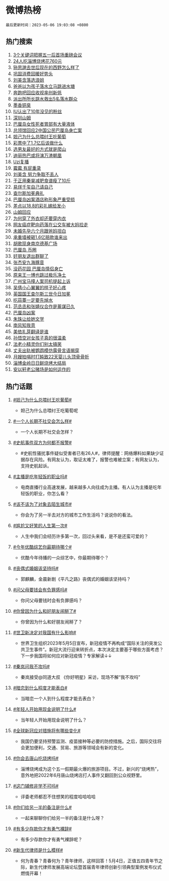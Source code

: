 # 微博热榜

`最后更新时间：2023-05-06 19:03:08 +0800`

## 热门搜索

1. [3个关键词把握五一后首场重磅会议](https://m.weibo.cn/search?containerid=100103type%3D1%26t%3D10%26q%3D%233%E4%B8%AA%E5%85%B3%E9%94%AE%E8%AF%8D%E6%8A%8A%E6%8F%A1%E4%BA%94%E4%B8%80%E5%90%8E%E9%A6%96%E5%9C%BA%E9%87%8D%E7%A3%85%E4%BC%9A%E8%AE%AE%23&stream_entry_id=51&isnewpage=1&extparam=seat%3D1%26cate%3D10103%26stream_entry_id%3D51%26filter_type%3Drealtimehot%26pos%3D0%26c_type%3D51%26dgr%3D0%26display_time%3D1683370985%26pre_seqid%3D168337098567201970259&luicode=10000011&lfid=106003type%253D25%2526t%253D3%2526disable_hot%253D1%2526filter_type%253Drealtimehot)
1. [24人吃淄博烧烤花760元](https://m.weibo.cn/search?containerid=100103type%3D1%26t%3D10%26q%3D24%E4%BA%BA%E5%90%83%E6%B7%84%E5%8D%9A%E7%83%A7%E7%83%A4%E8%8A%B1760%E5%85%83&stream_entry_id=31&isnewpage=1&extparam=seat%3D1%26q%3D24%25E4%25BA%25BA%25E5%2590%2583%25E6%25B7%2584%25E5%258D%259A%25E7%2583%25A7%25E7%2583%25A4%25E8%258A%25B1760%25E5%2585%2583%26dgr%3D0%26band_rank%3D1%26c_type%3D31%26flag%3D1%26cate%3D5001%26stream_entry_id%3D31%26lcate%3D5001%26filter_type%3Drealtimehot%26realpos%3D1%26pos%3D0%26display_time%3D1683370985%26pre_seqid%3D168337098567201970259&luicode=10000011&lfid=106003type%253D25%2526t%253D3%2526disable_hot%253D1%2526filter_type%253Drealtimehot)
1. [狲思邈去世后现在的西野怎么样了](https://m.weibo.cn/search?containerid=100103type%3D1%26t%3D10%26q%3D%23%E7%8B%B2%E6%80%9D%E9%82%88%E5%8E%BB%E4%B8%96%E5%90%8E%E7%8E%B0%E5%9C%A8%E7%9A%84%E8%A5%BF%E9%87%8E%E6%80%8E%E4%B9%88%E6%A0%B7%E4%BA%86%23&stream_entry_id=31&isnewpage=1&extparam=seat%3D1%26q%3D%2523%25E7%258B%25B2%25E6%2580%259D%25E9%2582%2588%25E5%258E%25BB%25E4%25B8%2596%25E5%2590%258E%25E7%258E%25B0%25E5%259C%25A8%25E7%259A%2584%25E8%25A5%25BF%25E9%2587%258E%25E6%2580%258E%25E4%25B9%2588%25E6%25A0%25B7%25E4%25BA%2586%2523%26dgr%3D0%26band_rank%3D2%26c_type%3D31%26flag%3D0%26cate%3D5001%26stream_entry_id%3D31%26lcate%3D5001%26filter_type%3Drealtimehot%26realpos%3D2%26pos%3D1%26display_time%3D1683370985%26pre_seqid%3D168337098567201970259&luicode=10000011&lfid=106003type%253D25%2526t%253D3%2526disable_hot%253D1%2526filter_type%253Drealtimehot)
1. [巩固消费回暖好势头](https://m.weibo.cn/search?containerid=100103type%3D1%26t%3D10%26q%3D%23%E5%B7%A9%E5%9B%BA%E6%B6%88%E8%B4%B9%E5%9B%9E%E6%9A%96%E5%A5%BD%E5%8A%BF%E5%A4%B4%23&stream_entry_id=31&isnewpage=1&extparam=seat%3D1%26q%3D%2523%25E5%25B7%25A9%25E5%259B%25BA%25E6%25B6%2588%25E8%25B4%25B9%25E5%259B%259E%25E6%259A%2596%25E5%25A5%25BD%25E5%258A%25BF%25E5%25A4%25B4%2523%26dgr%3D0%26band_rank%3D3%26c_type%3D31%26flag%3D0%26cate%3D5001%26stream_entry_id%3D31%26lcate%3D5001%26filter_type%3Drealtimehot%26realpos%3D3%26pos%3D2%26display_time%3D1683370985%26pre_seqid%3D168337098567201970259&luicode=10000011&lfid=106003type%253D25%2526t%253D3%2526disable_hot%253D1%2526filter_type%253Drealtimehot)
1. [刘美含落选浪姐](https://m.weibo.cn/search?containerid=100103type%3D1%26t%3D10%26q%3D%E5%88%98%E7%BE%8E%E5%90%AB%E8%90%BD%E9%80%89%E6%B5%AA%E5%A7%90&stream_entry_id=31&isnewpage=1&extparam=seat%3D1%26q%3D%25E5%2588%2598%25E7%25BE%258E%25E5%2590%25AB%25E8%2590%25BD%25E9%2580%2589%25E6%25B5%25AA%25E5%25A7%2590%26dgr%3D0%26band_rank%3D4%26c_type%3D31%26flag%3D1%26cate%3D5001%26stream_entry_id%3D31%26lcate%3D5001%26filter_type%3Drealtimehot%26realpos%3D4%26pos%3D3%26display_time%3D1683370985%26pre_seqid%3D168337098567201970259&luicode=10000011&lfid=106003type%253D25%2526t%253D3%2526disable_hot%253D1%2526filter_type%253Drealtimehot)
1. [爸爸以为孩子落水立马跳进水塘](https://m.weibo.cn/search?containerid=100103type%3D1%26t%3D10%26q%3D%23%E7%88%B8%E7%88%B8%E4%BB%A5%E4%B8%BA%E5%AD%A9%E5%AD%90%E8%90%BD%E6%B0%B4%E7%AB%8B%E9%A9%AC%E8%B7%B3%E8%BF%9B%E6%B0%B4%E5%A1%98%23&stream_entry_id=31&isnewpage=1&extparam=seat%3D1%26q%3D%2523%25E7%2588%25B8%25E7%2588%25B8%25E4%25BB%25A5%25E4%25B8%25BA%25E5%25AD%25A9%25E5%25AD%2590%25E8%2590%25BD%25E6%25B0%25B4%25E7%25AB%258B%25E9%25A9%25AC%25E8%25B7%25B3%25E8%25BF%259B%25E6%25B0%25B4%25E5%25A1%2598%2523%26dgr%3D0%26band_rank%3D5%26c_type%3D31%26flag%3D1%26cate%3D5001%26stream_entry_id%3D31%26lcate%3D5001%26filter_type%3Drealtimehot%26realpos%3D5%26pos%3D4%26display_time%3D1683370985%26pre_seqid%3D168337098567201970259&luicode=10000011&lfid=106003type%253D25%2526t%253D3%2526disable_hot%253D1%2526filter_type%253Drealtimehot)
1. [奔跑吧回应收视率创新低](https://m.weibo.cn/search?containerid=100103type%3D1%26t%3D10%26q%3D%23%E5%A5%94%E8%B7%91%E5%90%A7%E5%9B%9E%E5%BA%94%E6%94%B6%E8%A7%86%E7%8E%87%E5%88%9B%E6%96%B0%E4%BD%8E%23&stream_entry_id=31&isnewpage=1&extparam=seat%3D1%26q%3D%2523%25E5%25A5%2594%25E8%25B7%2591%25E5%2590%25A7%25E5%259B%259E%25E5%25BA%2594%25E6%2594%25B6%25E8%25A7%2586%25E7%258E%2587%25E5%2588%259B%25E6%2596%25B0%25E4%25BD%258E%2523%26dgr%3D0%26band_rank%3D6%26c_type%3D31%26flag%3D2%26cate%3D5001%26stream_entry_id%3D31%26lcate%3D5001%26filter_type%3Drealtimehot%26realpos%3D6%26pos%3D5%26display_time%3D1683370985%26pre_seqid%3D168337098567201970259&luicode=10000011&lfid=106003type%253D25%2526t%253D3%2526disable_hot%253D1%2526filter_type%253Drealtimehot)
1. [派出所所长跳水救出5名落水群众](https://m.weibo.cn/search?containerid=100103type%3D1%26t%3D10%26q%3D%23%E6%B4%BE%E5%87%BA%E6%89%80%E6%89%80%E9%95%BF%E8%B7%B3%E6%B0%B4%E6%95%91%E5%87%BA5%E5%90%8D%E8%90%BD%E6%B0%B4%E7%BE%A4%E4%BC%97%23&stream_entry_id=31&isnewpage=1&extparam=seat%3D1%26q%3D%2523%25E6%25B4%25BE%25E5%2587%25BA%25E6%2589%2580%25E6%2589%2580%25E9%2595%25BF%25E8%25B7%25B3%25E6%25B0%25B4%25E6%2595%2591%25E5%2587%25BA5%25E5%2590%258D%25E8%2590%25BD%25E6%25B0%25B4%25E7%25BE%25A4%25E4%25BC%2597%2523%26dgr%3D0%26band_rank%3D7%26c_type%3D31%26flag%3D1%26cate%3D5001%26stream_entry_id%3D31%26lcate%3D5001%26filter_type%3Drealtimehot%26realpos%3D7%26pos%3D6%26display_time%3D1683370985%26pre_seqid%3D168337098567201970259&luicode=10000011&lfid=106003type%253D25%2526t%253D3%2526disable_hot%253D1%2526filter_type%253Drealtimehot)
1. [墨香铜臭](https://m.weibo.cn/search?containerid=100103type%3D1%26t%3D10%26q%3D%23%E5%A2%A8%E9%A6%99%E9%93%9C%E8%87%AD%23&stream_entry_id=31&isnewpage=1&extparam=seat%3D1%26q%3D%2523%25E5%25A2%25A8%25E9%25A6%2599%25E9%2593%259C%25E8%2587%25AD%2523%26dgr%3D0%26band_rank%3D8%26c_type%3D31%26flag%3D16%26cate%3D5001%26stream_entry_id%3D31%26lcate%3D5001%26filter_type%3Drealtimehot%26realpos%3D8%26pos%3D7%26display_time%3D1683370985%26pre_seqid%3D168337098567201970259&luicode=10000011&lfid=106003type%253D25%2526t%253D3%2526disable_hot%253D1%2526filter_type%253Drealtimehot)
1. [IU认出了10年没见的粉丝](https://m.weibo.cn/search?containerid=100103type%3D1%26t%3D10%26q%3D%23IU%E8%AE%A4%E5%87%BA%E4%BA%8610%E5%B9%B4%E6%B2%A1%E8%A7%81%E7%9A%84%E7%B2%89%E4%B8%9D%23&stream_entry_id=31&isnewpage=1&extparam=seat%3D1%26q%3D%2523IU%25E8%25AE%25A4%25E5%2587%25BA%25E4%25BA%258610%25E5%25B9%25B4%25E6%25B2%25A1%25E8%25A7%2581%25E7%259A%2584%25E7%25B2%2589%25E4%25B8%259D%2523%26dgr%3D0%26band_rank%3D9%26c_type%3D31%26flag%3D1%26cate%3D5001%26stream_entry_id%3D31%26lcate%3D5001%26filter_type%3Drealtimehot%26realpos%3D9%26pos%3D8%26display_time%3D1683370985%26pre_seqid%3D168337098567201970259&luicode=10000011&lfid=106003type%253D25%2526t%253D3%2526disable_hot%253D1%2526filter_type%253Drealtimehot)
1. [深圳山姆](https://m.weibo.cn/search?containerid=100103type%3D1%26t%3D10%26q%3D%E6%B7%B1%E5%9C%B3%E5%B1%B1%E5%A7%86&stream_entry_id=31&isnewpage=1&extparam=seat%3D1%26q%3D%25E6%25B7%25B1%25E5%259C%25B3%25E5%25B1%25B1%25E5%25A7%2586%26dgr%3D0%26band_rank%3D10%26c_type%3D31%26flag%3D0%26cate%3D5001%26stream_entry_id%3D31%26lcate%3D5001%26filter_type%3Drealtimehot%26realpos%3D10%26pos%3D9%26display_time%3D1683370985%26pre_seqid%3D168337098567201970259&luicode=10000011&lfid=106003type%253D25%2526t%253D3%2526disable_hot%253D1%2526filter_type%253Drealtimehot)
1. [巴厘岛女性死者胃部有大量液体](https://m.weibo.cn/search?containerid=100103type%3D1%26t%3D10%26q%3D%23%E5%B7%B4%E5%8E%98%E5%B2%9B%E5%A5%B3%E6%80%A7%E6%AD%BB%E8%80%85%E8%83%83%E9%83%A8%E6%9C%89%E5%A4%A7%E9%87%8F%E6%B6%B2%E4%BD%93%23&stream_entry_id=31&isnewpage=1&extparam=seat%3D1%26q%3D%2523%25E5%25B7%25B4%25E5%258E%2598%25E5%25B2%259B%25E5%25A5%25B3%25E6%2580%25A7%25E6%25AD%25BB%25E8%2580%2585%25E8%2583%2583%25E9%2583%25A8%25E6%259C%2589%25E5%25A4%25A7%25E9%2587%258F%25E6%25B6%25B2%25E4%25BD%2593%2523%26dgr%3D0%26band_rank%3D11%26c_type%3D31%26flag%3D2%26cate%3D5001%26stream_entry_id%3D31%26lcate%3D5001%26filter_type%3Drealtimehot%26realpos%3D11%26pos%3D10%26display_time%3D1683370985%26pre_seqid%3D168337098567201970259&luicode=10000011&lfid=106003type%253D25%2526t%253D3%2526disable_hot%253D1%2526filter_type%253Drealtimehot)
1. [总领馆回应2中国公民巴厘岛身亡案](https://m.weibo.cn/search?containerid=100103type%3D1%26t%3D10%26q%3D%23%E6%80%BB%E9%A2%86%E9%A6%86%E5%9B%9E%E5%BA%942%E4%B8%AD%E5%9B%BD%E5%85%AC%E6%B0%91%E5%B7%B4%E5%8E%98%E5%B2%9B%E8%BA%AB%E4%BA%A1%E6%A1%88%23&stream_entry_id=31&isnewpage=1&extparam=seat%3D1%26q%3D%2523%25E6%2580%25BB%25E9%25A2%2586%25E9%25A6%2586%25E5%259B%259E%25E5%25BA%25942%25E4%25B8%25AD%25E5%259B%25BD%25E5%2585%25AC%25E6%25B0%2591%25E5%25B7%25B4%25E5%258E%2598%25E5%25B2%259B%25E8%25BA%25AB%25E4%25BA%25A1%25E6%25A1%2588%2523%26dgr%3D0%26band_rank%3D12%26c_type%3D31%26flag%3D1%26cate%3D5001%26stream_entry_id%3D31%26lcate%3D5001%26filter_type%3Drealtimehot%26realpos%3D12%26pos%3D11%26display_time%3D1683370985%26pre_seqid%3D168337098567201970259&luicode=10000011&lfid=106003type%253D25%2526t%253D3%2526disable_hot%253D1%2526filter_type%253Drealtimehot)
1. [妲己为什么总喂纣王吃葡萄](https://m.weibo.cn/search?containerid=100103type%3D1%26t%3D10%26q%3D%23%E5%A6%B2%E5%B7%B1%E4%B8%BA%E4%BB%80%E4%B9%88%E6%80%BB%E5%96%82%E7%BA%A3%E7%8E%8B%E5%90%83%E8%91%A1%E8%90%84%23&stream_entry_id=31&isnewpage=1&extparam=seat%3D1%26q%3D%2523%25E5%25A6%25B2%25E5%25B7%25B1%25E4%25B8%25BA%25E4%25BB%2580%25E4%25B9%2588%25E6%2580%25BB%25E5%2596%2582%25E7%25BA%25A3%25E7%258E%258B%25E5%2590%2583%25E8%2591%25A1%25E8%2590%2584%2523%26dgr%3D0%26band_rank%3D13%26c_type%3D31%26flag%3D0%26cate%3D5001%26stream_entry_id%3D31%26lcate%3D5001%26filter_type%3Drealtimehot%26realpos%3D13%26pos%3D12%26display_time%3D1683370985%26pre_seqid%3D168337098567201970259&luicode=10000011&lfid=106003type%253D25%2526t%253D3%2526disable_hot%253D1%2526filter_type%253Drealtimehot)
1. [彩票中了1.7亿后该做什么](https://m.weibo.cn/search?containerid=100103type%3D1%26t%3D10%26q%3D%23%E5%BD%A9%E7%A5%A8%E4%B8%AD%E4%BA%861.7%E4%BA%BF%E5%90%8E%E8%AF%A5%E5%81%9A%E4%BB%80%E4%B9%88%23&stream_entry_id=31&isnewpage=1&extparam=seat%3D1%26q%3D%2523%25E5%25BD%25A9%25E7%25A5%25A8%25E4%25B8%25AD%25E4%25BA%25861.7%25E4%25BA%25BF%25E5%2590%258E%25E8%25AF%25A5%25E5%2581%259A%25E4%25BB%2580%25E4%25B9%2588%2523%26dgr%3D0%26band_rank%3D14%26c_type%3D31%26flag%3D1%26cate%3D5001%26stream_entry_id%3D31%26lcate%3D5001%26filter_type%3Drealtimehot%26realpos%3D14%26pos%3D13%26display_time%3D1683370985%26pre_seqid%3D168337098567201970259&luicode=10000011&lfid=106003type%253D25%2526t%253D3%2526disable_hot%253D1%2526filter_type%253Drealtimehot)
1. [选男友最好的方式就是爬山](https://m.weibo.cn/search?containerid=100103type%3D1%26t%3D10%26q%3D%E9%80%89%E7%94%B7%E5%8F%8B%E6%9C%80%E5%A5%BD%E7%9A%84%E6%96%B9%E5%BC%8F%E5%B0%B1%E6%98%AF%E7%88%AC%E5%B1%B1&stream_entry_id=31&isnewpage=1&extparam=seat%3D1%26q%3D%25E9%2580%2589%25E7%2594%25B7%25E5%258F%258B%25E6%259C%2580%25E5%25A5%25BD%25E7%259A%2584%25E6%2596%25B9%25E5%25BC%258F%25E5%25B0%25B1%25E6%2598%25AF%25E7%2588%25AC%25E5%25B1%25B1%26dgr%3D0%26band_rank%3D15%26c_type%3D31%26flag%3D1%26cate%3D5001%26stream_entry_id%3D31%26lcate%3D5001%26filter_type%3Drealtimehot%26realpos%3D15%26pos%3D14%26display_time%3D1683370985%26pre_seqid%3D168337098567201970259&luicode=10000011&lfid=106003type%253D25%2526t%253D3%2526disable_hot%253D1%2526filter_type%253Drealtimehot)
1. [迪丽热巴或将演万渣朝凰](https://m.weibo.cn/search?containerid=100103type%3D1%26t%3D10%26q%3D%23%E8%BF%AA%E4%B8%BD%E7%83%AD%E5%B7%B4%E6%88%96%E5%B0%86%E6%BC%94%E4%B8%87%E6%B8%A3%E6%9C%9D%E5%87%B0%23&stream_entry_id=31&isnewpage=1&extparam=seat%3D1%26q%3D%2523%25E8%25BF%25AA%25E4%25B8%25BD%25E7%2583%25AD%25E5%25B7%25B4%25E6%2588%2596%25E5%25B0%2586%25E6%25BC%2594%25E4%25B8%2587%25E6%25B8%25A3%25E6%259C%259D%25E5%2587%25B0%2523%26dgr%3D0%26band_rank%3D16%26c_type%3D31%26flag%3D0%26cate%3D5001%26stream_entry_id%3D31%26lcate%3D5001%26filter_type%3Drealtimehot%26realpos%3D16%26pos%3D15%26display_time%3D1683370985%26pre_seqid%3D168337098567201970259&luicode=10000011&lfid=106003type%253D25%2526t%253D3%2526disable_hot%253D1%2526filter_type%253Drealtimehot)
1. [Uzi复播](https://m.weibo.cn/search?containerid=100103type%3D1%26t%3D10%26q%3D%23Uzi%E5%A4%8D%E6%92%AD%23&stream_entry_id=31&isnewpage=1&extparam=seat%3D1%26q%3D%2523Uzi%25E5%25A4%258D%25E6%2592%25AD%2523%26dgr%3D0%26band_rank%3D17%26c_type%3D31%26flag%3D1%26cate%3D5001%26stream_entry_id%3D31%26lcate%3D5001%26filter_type%3Drealtimehot%26realpos%3D17%26pos%3D16%26display_time%3D1683370985%26pre_seqid%3D168337098567201970259&luicode=10000011&lfid=106003type%253D25%2526t%253D3%2526disable_hot%253D1%2526filter_type%253Drealtimehot)
1. [霉霉 有屁重录](https://m.weibo.cn/search?containerid=100103type%3D1%26t%3D10%26q%3D%E9%9C%89%E9%9C%89+%E6%9C%89%E5%B1%81%E9%87%8D%E5%BD%95&stream_entry_id=31&isnewpage=1&extparam=seat%3D1%26q%3D%25E9%259C%2589%25E9%259C%2589%2520%25E6%259C%2589%25E5%25B1%2581%25E9%2587%258D%25E5%25BD%2595%26dgr%3D0%26band_rank%3D18%26c_type%3D31%26flag%3D0%26cate%3D5001%26stream_entry_id%3D31%26lcate%3D5001%26filter_type%3Drealtimehot%26realpos%3D18%26pos%3D17%26display_time%3D1683370985%26pre_seqid%3D168337098567201970259&luicode=10000011&lfid=106003type%253D25%2526t%253D3%2526disable_hot%253D1%2526filter_type%253Drealtimehot)
1. [刘美含 努力争取不丢人](https://m.weibo.cn/search?containerid=100103type%3D1%26t%3D10%26q%3D%23%E5%88%98%E7%BE%8E%E5%90%AB+%E5%8A%AA%E5%8A%9B%E4%BA%89%E5%8F%96%E4%B8%8D%E4%B8%A2%E4%BA%BA%23&stream_entry_id=31&isnewpage=1&extparam=seat%3D1%26q%3D%2523%25E5%2588%2598%25E7%25BE%258E%25E5%2590%25AB%2520%25E5%258A%25AA%25E5%258A%259B%25E4%25BA%2589%25E5%258F%2596%25E4%25B8%258D%25E4%25B8%25A2%25E4%25BA%25BA%2523%26dgr%3D0%26band_rank%3D19%26c_type%3D31%26flag%3D1%26cate%3D5001%26stream_entry_id%3D31%26lcate%3D5001%26filter_type%3Drealtimehot%26realpos%3D19%26pos%3D18%26display_time%3D1683370985%26pre_seqid%3D168337098567201970259&luicode=10000011&lfid=106003type%253D25%2526t%253D3%2526disable_hot%253D1%2526filter_type%253Drealtimehot)
1. [于正用秦昊减肥食谱瘦了10斤](https://m.weibo.cn/search?containerid=100103type%3D1%26t%3D10%26q%3D%23%E4%BA%8E%E6%AD%A3%E7%94%A8%E7%A7%A6%E6%98%8A%E5%87%8F%E8%82%A5%E9%A3%9F%E8%B0%B1%E7%98%A6%E4%BA%8610%E6%96%A4%23&stream_entry_id=31&isnewpage=1&extparam=seat%3D1%26q%3D%2523%25E4%25BA%258E%25E6%25AD%25A3%25E7%2594%25A8%25E7%25A7%25A6%25E6%2598%258A%25E5%2587%258F%25E8%2582%25A5%25E9%25A3%259F%25E8%25B0%25B1%25E7%2598%25A6%25E4%25BA%258610%25E6%2596%25A4%2523%26dgr%3D0%26band_rank%3D20%26c_type%3D31%26flag%3D0%26cate%3D5001%26stream_entry_id%3D31%26lcate%3D5001%26filter_type%3Drealtimehot%26realpos%3D20%26pos%3D19%26display_time%3D1683370985%26pre_seqid%3D168337098567201970259&luicode=10000011&lfid=106003type%253D25%2526t%253D3%2526disable_hot%253D1%2526filter_type%253Drealtimehot)
1. [易烊千玺自己请自己](https://m.weibo.cn/search?containerid=100103type%3D1%26t%3D10%26q%3D%23%E6%98%93%E7%83%8A%E5%8D%83%E7%8E%BA%E8%87%AA%E5%B7%B1%E8%AF%B7%E8%87%AA%E5%B7%B1%23&stream_entry_id=31&isnewpage=1&extparam=seat%3D1%26q%3D%2523%25E6%2598%2593%25E7%2583%258A%25E5%258D%2583%25E7%258E%25BA%25E8%2587%25AA%25E5%25B7%25B1%25E8%25AF%25B7%25E8%2587%25AA%25E5%25B7%25B1%2523%26dgr%3D0%26band_rank%3D21%26c_type%3D31%26flag%3D0%26cate%3D5001%26stream_entry_id%3D31%26lcate%3D5001%26filter_type%3Drealtimehot%26realpos%3D21%26pos%3D20%26display_time%3D1683370985%26pre_seqid%3D168337098567201970259&luicode=10000011&lfid=106003type%253D25%2526t%253D3%2526disable_hot%253D1%2526filter_type%253Drealtimehot)
1. [查尔斯加冕典礼](https://m.weibo.cn/search?containerid=100103type%3D1%26t%3D10%26q%3D%23%E6%9F%A5%E5%B0%94%E6%96%AF%E5%8A%A0%E5%86%95%E5%85%B8%E7%A4%BC%23&stream_entry_id=31&isnewpage=1&extparam=seat%3D1%26q%3D%2523%25E6%259F%25A5%25E5%25B0%2594%25E6%2596%25AF%25E5%258A%25A0%25E5%2586%2595%25E5%2585%25B8%25E7%25A4%25BC%2523%26dgr%3D0%26band_rank%3D22%26c_type%3D31%26flag%3D0%26cate%3D5001%26stream_entry_id%3D31%26lcate%3D5001%26filter_type%3Drealtimehot%26realpos%3D22%26pos%3D21%26display_time%3D1683370985%26pre_seqid%3D168337098567201970259&luicode=10000011&lfid=106003type%253D25%2526t%253D3%2526disable_hot%253D1%2526filter_type%253Drealtimehot)
1. [巴厘岛凶案酒店称形象严重受损](https://m.weibo.cn/search?containerid=100103type%3D1%26t%3D10%26q%3D%23%E5%B7%B4%E5%8E%98%E5%B2%9B%E5%87%B6%E6%A1%88%E9%85%92%E5%BA%97%E7%A7%B0%E5%BD%A2%E8%B1%A1%E4%B8%A5%E9%87%8D%E5%8F%97%E6%8D%9F%23&stream_entry_id=31&isnewpage=1&extparam=seat%3D1%26q%3D%2523%25E5%25B7%25B4%25E5%258E%2598%25E5%25B2%259B%25E5%2587%25B6%25E6%25A1%2588%25E9%2585%2592%25E5%25BA%2597%25E7%25A7%25B0%25E5%25BD%25A2%25E8%25B1%25A1%25E4%25B8%25A5%25E9%2587%258D%25E5%258F%2597%25E6%258D%259F%2523%26dgr%3D0%26band_rank%3D23%26c_type%3D31%26flag%3D0%26cate%3D5001%26stream_entry_id%3D31%26lcate%3D5001%26filter_type%3Drealtimehot%26realpos%3D23%26pos%3D22%26display_time%3D1683370985%26pre_seqid%3D168337098567201970259&luicode=10000011&lfid=106003type%253D25%2526t%253D3%2526disable_hot%253D1%2526filter_type%253Drealtimehot)
1. [差点以18.8的彩礼嫁给发小](https://m.weibo.cn/search?containerid=100103type%3D1%26t%3D10%26q%3D%23%E5%B7%AE%E7%82%B9%E4%BB%A518.8%E7%9A%84%E5%BD%A9%E7%A4%BC%E5%AB%81%E7%BB%99%E5%8F%91%E5%B0%8F%23&stream_entry_id=31&isnewpage=1&extparam=seat%3D1%26q%3D%2523%25E5%25B7%25AE%25E7%2582%25B9%25E4%25BB%25A518.8%25E7%259A%2584%25E5%25BD%25A9%25E7%25A4%25BC%25E5%25AB%2581%25E7%25BB%2599%25E5%258F%2591%25E5%25B0%258F%2523%26dgr%3D0%26band_rank%3D24%26c_type%3D31%26flag%3D1%26cate%3D5001%26stream_entry_id%3D31%26lcate%3D5001%26filter_type%3Drealtimehot%26realpos%3D24%26pos%3D23%26display_time%3D1683370985%26pre_seqid%3D168337098567201970259&luicode=10000011&lfid=106003type%253D25%2526t%253D3%2526disable_hot%253D1%2526filter_type%253Drealtimehot)
1. [山姆回应](https://m.weibo.cn/search?containerid=100103type%3D1%26t%3D10%26q%3D%23%E5%B1%B1%E5%A7%86%E5%9B%9E%E5%BA%94%23&stream_entry_id=31&isnewpage=1&extparam=seat%3D1%26q%3D%2523%25E5%25B1%25B1%25E5%25A7%2586%25E5%259B%259E%25E5%25BA%2594%2523%26dgr%3D0%26band_rank%3D25%26c_type%3D31%26flag%3D0%26cate%3D5001%26stream_entry_id%3D31%26lcate%3D5001%26filter_type%3Drealtimehot%26realpos%3D25%26pos%3D24%26display_time%3D1683370985%26pre_seqid%3D168337098567201970259&luicode=10000011&lfid=106003type%253D25%2526t%253D3%2526disable_hot%253D1%2526filter_type%253Drealtimehot)
1. [为何穿了外衣却还要穿内衣](https://m.weibo.cn/search?containerid=100103type%3D1%26t%3D10%26q%3D%E4%B8%BA%E4%BD%95%E7%A9%BF%E4%BA%86%E5%A4%96%E8%A1%A3%E5%8D%B4%E8%BF%98%E8%A6%81%E7%A9%BF%E5%86%85%E8%A1%A3&stream_entry_id=31&isnewpage=1&extparam=seat%3D1%26q%3D%25E4%25B8%25BA%25E4%25BD%2595%25E7%25A9%25BF%25E4%25BA%2586%25E5%25A4%2596%25E8%25A1%25A3%25E5%258D%25B4%25E8%25BF%2598%25E8%25A6%2581%25E7%25A9%25BF%25E5%2586%2585%25E8%25A1%25A3%26dgr%3D0%26band_rank%3D26%26c_type%3D31%26flag%3D0%26cate%3D5001%26stream_entry_id%3D31%26lcate%3D5001%26filter_type%3Drealtimehot%26realpos%3D26%26pos%3D25%26display_time%3D1683370985%26pre_seqid%3D168337098567201970259&luicode=10000011&lfid=106003type%253D25%2526t%253D3%2526disable_hot%253D1%2526filter_type%253Drealtimehot)
1. [网友癌症靶向药落在公交车被大妈捡走](https://m.weibo.cn/search?containerid=100103type%3D1%26t%3D10%26q%3D%23%E7%BD%91%E5%8F%8B%E7%99%8C%E7%97%87%E9%9D%B6%E5%90%91%E8%8D%AF%E8%90%BD%E5%9C%A8%E5%85%AC%E4%BA%A4%E8%BD%A6%E8%A2%AB%E5%A4%A7%E5%A6%88%E6%8D%A1%E8%B5%B0%23&stream_entry_id=31&isnewpage=1&extparam=seat%3D1%26q%3D%2523%25E7%25BD%2591%25E5%258F%258B%25E7%2599%258C%25E7%2597%2587%25E9%259D%25B6%25E5%2590%2591%25E8%258D%25AF%25E8%2590%25BD%25E5%259C%25A8%25E5%2585%25AC%25E4%25BA%25A4%25E8%25BD%25A6%25E8%25A2%25AB%25E5%25A4%25A7%25E5%25A6%2588%25E6%258D%25A1%25E8%25B5%25B0%2523%26dgr%3D0%26band_rank%3D27%26c_type%3D31%26flag%3D0%26cate%3D5001%26stream_entry_id%3D31%26lcate%3D5001%26filter_type%3Drealtimehot%26realpos%3D27%26pos%3D26%26display_time%3D1683370985%26pre_seqid%3D168337098567201970259&luicode=10000011&lfid=106003type%253D25%2526t%253D3%2526disable_hot%253D1%2526filter_type%253Drealtimehot)
1. [未婚先孕六个月跟爸妈坦白](https://m.weibo.cn/search?containerid=100103type%3D1%26t%3D10%26q%3D%23%E6%9C%AA%E5%A9%9A%E5%85%88%E5%AD%95%E5%85%AD%E4%B8%AA%E6%9C%88%E8%B7%9F%E7%88%B8%E5%A6%88%E5%9D%A6%E7%99%BD%23&stream_entry_id=31&isnewpage=1&extparam=seat%3D1%26q%3D%2523%25E6%259C%25AA%25E5%25A9%259A%25E5%2585%2588%25E5%25AD%2595%25E5%2585%25AD%25E4%25B8%25AA%25E6%259C%2588%25E8%25B7%259F%25E7%2588%25B8%25E5%25A6%2588%25E5%259D%25A6%25E7%2599%25BD%2523%26dgr%3D0%26band_rank%3D28%26c_type%3D31%26flag%3D0%26cate%3D5001%26stream_entry_id%3D31%26lcate%3D5001%26filter_type%3Drealtimehot%26realpos%3D28%26pos%3D27%26display_time%3D1683370985%26pre_seqid%3D168337098567201970259&luicode=10000011&lfid=106003type%253D25%2526t%253D3%2526disable_hot%253D1%2526filter_type%253Drealtimehot)
1. [承重墙被砸1.6亿赔款谁来出](https://m.weibo.cn/search?containerid=100103type%3D1%26t%3D10%26q%3D%23%E6%89%BF%E9%87%8D%E5%A2%99%E8%A2%AB%E7%A0%B81.6%E4%BA%BF%E8%B5%94%E6%AC%BE%E8%B0%81%E6%9D%A5%E5%87%BA%23&stream_entry_id=31&isnewpage=1&extparam=seat%3D1%26q%3D%2523%25E6%2589%25BF%25E9%2587%258D%25E5%25A2%2599%25E8%25A2%25AB%25E7%25A0%25B81.6%25E4%25BA%25BF%25E8%25B5%2594%25E6%25AC%25BE%25E8%25B0%2581%25E6%259D%25A5%25E5%2587%25BA%2523%26dgr%3D0%26band_rank%3D29%26c_type%3D31%26flag%3D0%26cate%3D5001%26stream_entry_id%3D31%26lcate%3D5001%26filter_type%3Drealtimehot%26realpos%3D29%26pos%3D28%26display_time%3D1683370985%26pre_seqid%3D168337098567201970259&luicode=10000011&lfid=106003type%253D25%2526t%253D3%2526disable_hot%253D1%2526filter_type%253Drealtimehot)
1. [胡歌现身南京德基广场](https://m.weibo.cn/search?containerid=100103type%3D1%26t%3D10%26q%3D%23%E8%83%A1%E6%AD%8C%E7%8E%B0%E8%BA%AB%E5%8D%97%E4%BA%AC%E5%BE%B7%E5%9F%BA%E5%B9%BF%E5%9C%BA%23&stream_entry_id=31&isnewpage=1&extparam=seat%3D1%26q%3D%2523%25E8%2583%25A1%25E6%25AD%258C%25E7%258E%25B0%25E8%25BA%25AB%25E5%258D%2597%25E4%25BA%25AC%25E5%25BE%25B7%25E5%259F%25BA%25E5%25B9%25BF%25E5%259C%25BA%2523%26dgr%3D0%26band_rank%3D30%26c_type%3D31%26flag%3D1%26cate%3D5001%26stream_entry_id%3D31%26lcate%3D5001%26filter_type%3Drealtimehot%26realpos%3D30%26pos%3D29%26display_time%3D1683370985%26pre_seqid%3D168337098567201970259&luicode=10000011&lfid=106003type%253D25%2526t%253D3%2526disable_hot%253D1%2526filter_type%253Drealtimehot)
1. [巴厘岛 币圈](https://m.weibo.cn/search?containerid=100103type%3D1%26t%3D10%26q%3D%E5%B7%B4%E5%8E%98%E5%B2%9B+%E5%B8%81%E5%9C%88&stream_entry_id=31&isnewpage=1&extparam=seat%3D1%26q%3D%25E5%25B7%25B4%25E5%258E%2598%25E5%25B2%259B%2520%25E5%25B8%2581%25E5%259C%2588%26dgr%3D0%26band_rank%3D31%26c_type%3D31%26flag%3D1%26cate%3D5001%26stream_entry_id%3D31%26lcate%3D5001%26filter_type%3Drealtimehot%26realpos%3D31%26pos%3D30%26display_time%3D1683370985%26pre_seqid%3D168337098567201970259&luicode=10000011&lfid=106003type%253D25%2526t%253D3%2526disable_hot%253D1%2526filter_type%253Drealtimehot)
1. [好朋友退出群聊了](https://m.weibo.cn/search?containerid=100103type%3D1%26t%3D10%26q%3D%23%E5%A5%BD%E6%9C%8B%E5%8F%8B%E9%80%80%E5%87%BA%E7%BE%A4%E8%81%8A%E4%BA%86%23&stream_entry_id=31&isnewpage=1&extparam=seat%3D1%26q%3D%2523%25E5%25A5%25BD%25E6%259C%258B%25E5%258F%258B%25E9%2580%2580%25E5%2587%25BA%25E7%25BE%25A4%25E8%2581%258A%25E4%25BA%2586%2523%26dgr%3D0%26band_rank%3D32%26c_type%3D31%26flag%3D0%26cate%3D5001%26stream_entry_id%3D31%26lcate%3D5001%26filter_type%3Drealtimehot%26realpos%3D32%26pos%3D31%26display_time%3D1683370985%26pre_seqid%3D168337098567201970259&luicode=10000011&lfid=106003type%253D25%2526t%253D3%2526disable_hot%253D1%2526filter_type%253Drealtimehot)
1. [张杰安九海豚音](https://m.weibo.cn/search?containerid=100103type%3D1%26t%3D10%26q%3D%23%E5%BC%A0%E6%9D%B0%E5%AE%89%E4%B9%9D%E6%B5%B7%E8%B1%9A%E9%9F%B3%23&stream_entry_id=31&isnewpage=1&extparam=seat%3D1%26q%3D%2523%25E5%25BC%25A0%25E6%259D%25B0%25E5%25AE%2589%25E4%25B9%259D%25E6%25B5%25B7%25E8%25B1%259A%25E9%259F%25B3%2523%26dgr%3D0%26band_rank%3D33%26c_type%3D31%26flag%3D1%26cate%3D5001%26stream_entry_id%3D31%26lcate%3D5001%26filter_type%3Drealtimehot%26realpos%3D33%26pos%3D32%26display_time%3D1683370985%26pre_seqid%3D168337098567201970259&luicode=10000011&lfid=106003type%253D25%2526t%253D3%2526disable_hot%253D1%2526filter_type%253Drealtimehot)
1. [没药花园 巴厘岛情侣身亡](https://m.weibo.cn/search?containerid=100103type%3D1%26t%3D10%26q%3D%E6%B2%A1%E8%8D%AF%E8%8A%B1%E5%9B%AD+%E5%B7%B4%E5%8E%98%E5%B2%9B%E6%83%85%E4%BE%A3%E8%BA%AB%E4%BA%A1&stream_entry_id=31&isnewpage=1&extparam=seat%3D1%26q%3D%25E6%25B2%25A1%25E8%258D%25AF%25E8%258A%25B1%25E5%259B%25AD%2520%25E5%25B7%25B4%25E5%258E%2598%25E5%25B2%259B%25E6%2583%2585%25E4%25BE%25A3%25E8%25BA%25AB%25E4%25BA%25A1%26dgr%3D0%26band_rank%3D34%26c_type%3D31%26flag%3D1%26cate%3D5001%26stream_entry_id%3D31%26lcate%3D5001%26filter_type%3Drealtimehot%26realpos%3D34%26pos%3D33%26display_time%3D1683370985%26pre_seqid%3D168337098567201970259&luicode=10000011&lfid=106003type%253D25%2526t%253D3%2526disable_hot%253D1%2526filter_type%253Drealtimehot)
1. [原来王一博也跳过极乐净土](https://m.weibo.cn/search?containerid=100103type%3D1%26t%3D10%26q%3D%23%E5%8E%9F%E6%9D%A5%E7%8E%8B%E4%B8%80%E5%8D%9A%E4%B9%9F%E8%B7%B3%E8%BF%87%E6%9E%81%E4%B9%90%E5%87%80%E5%9C%9F%23&stream_entry_id=31&isnewpage=1&extparam=seat%3D1%26q%3D%2523%25E5%258E%259F%25E6%259D%25A5%25E7%258E%258B%25E4%25B8%2580%25E5%258D%259A%25E4%25B9%259F%25E8%25B7%25B3%25E8%25BF%2587%25E6%259E%2581%25E4%25B9%2590%25E5%2587%2580%25E5%259C%259F%2523%26dgr%3D0%26band_rank%3D35%26c_type%3D31%26flag%3D0%26cate%3D5001%26stream_entry_id%3D31%26lcate%3D5001%26filter_type%3Drealtimehot%26realpos%3D35%26pos%3D34%26display_time%3D1683370985%26pre_seqid%3D168337098567201970259&luicode=10000011&lfid=106003type%253D25%2526t%253D3%2526disable_hot%253D1%2526filter_type%253Drealtimehot)
1. [广州宝马撞人案司机提起上诉](https://m.weibo.cn/search?containerid=100103type%3D1%26t%3D10%26q%3D%23%E5%B9%BF%E5%B7%9E%E5%AE%9D%E9%A9%AC%E6%92%9E%E4%BA%BA%E6%A1%88%E5%8F%B8%E6%9C%BA%E6%8F%90%E8%B5%B7%E4%B8%8A%E8%AF%89%23&stream_entry_id=31&isnewpage=1&extparam=seat%3D1%26q%3D%2523%25E5%25B9%25BF%25E5%25B7%259E%25E5%25AE%259D%25E9%25A9%25AC%25E6%2592%259E%25E4%25BA%25BA%25E6%25A1%2588%25E5%258F%25B8%25E6%259C%25BA%25E6%258F%2590%25E8%25B5%25B7%25E4%25B8%258A%25E8%25AF%2589%2523%26dgr%3D0%26band_rank%3D36%26c_type%3D31%26flag%3D1%26cate%3D5001%26stream_entry_id%3D31%26lcate%3D5001%26filter_type%3Drealtimehot%26realpos%3D36%26pos%3D35%26display_time%3D1683370985%26pre_seqid%3D168337098567201970259&luicode=10000011&lfid=106003type%253D25%2526t%253D3%2526disable_hot%253D1%2526filter_type%253Drealtimehot)
1. [吴倩小心翼翼的样子好心疼](https://m.weibo.cn/search?containerid=100103type%3D1%26t%3D10%26q%3D%E5%90%B4%E5%80%A9%E5%B0%8F%E5%BF%83%E7%BF%BC%E7%BF%BC%E7%9A%84%E6%A0%B7%E5%AD%90%E5%A5%BD%E5%BF%83%E7%96%BC&stream_entry_id=31&isnewpage=1&extparam=seat%3D1%26q%3D%25E5%2590%25B4%25E5%2580%25A9%25E5%25B0%258F%25E5%25BF%2583%25E7%25BF%25BC%25E7%25BF%25BC%25E7%259A%2584%25E6%25A0%25B7%25E5%25AD%2590%25E5%25A5%25BD%25E5%25BF%2583%25E7%2596%25BC%26dgr%3D0%26band_rank%3D37%26c_type%3D31%26flag%3D0%26cate%3D5001%26stream_entry_id%3D31%26lcate%3D5001%26filter_type%3Drealtimehot%26realpos%3D37%26pos%3D36%26display_time%3D1683370985%26pre_seqid%3D168337098567201970259&luicode=10000011&lfid=106003type%253D25%2526t%253D3%2526disable_hot%253D1%2526filter_type%253Drealtimehot)
1. [英国国王查尔斯三世今日加冕](https://m.weibo.cn/search?containerid=100103type%3D1%26t%3D10%26q%3D%23%E8%8B%B1%E5%9B%BD%E5%9B%BD%E7%8E%8B%E6%9F%A5%E5%B0%94%E6%96%AF%E4%B8%89%E4%B8%96%E4%BB%8A%E6%97%A5%E5%8A%A0%E5%86%95%23&stream_entry_id=31&isnewpage=1&extparam=seat%3D1%26q%3D%2523%25E8%258B%25B1%25E5%259B%25BD%25E5%259B%25BD%25E7%258E%258B%25E6%259F%25A5%25E5%25B0%2594%25E6%2596%25AF%25E4%25B8%2589%25E4%25B8%2596%25E4%25BB%258A%25E6%2597%25A5%25E5%258A%25A0%25E5%2586%2595%2523%26dgr%3D0%26band_rank%3D38%26c_type%3D31%26flag%3D0%26cate%3D5001%26stream_entry_id%3D31%26lcate%3D5001%26filter_type%3Drealtimehot%26realpos%3D38%26pos%3D37%26display_time%3D1683370985%26pre_seqid%3D168337098567201970259&luicode=10000011&lfid=106003type%253D25%2526t%253D3%2526disable_hot%253D1%2526filter_type%253Drealtimehot)
1. [吃蒜薹一定要先焯水](https://m.weibo.cn/search?containerid=100103type%3D1%26t%3D10%26q%3D%23%E5%90%83%E8%92%9C%E8%96%B9%E4%B8%80%E5%AE%9A%E8%A6%81%E5%85%88%E7%84%AF%E6%B0%B4%23&stream_entry_id=31&isnewpage=1&extparam=seat%3D1%26q%3D%2523%25E5%2590%2583%25E8%2592%259C%25E8%2596%25B9%25E4%25B8%2580%25E5%25AE%259A%25E8%25A6%2581%25E5%2585%2588%25E7%2584%25AF%25E6%25B0%25B4%2523%26dgr%3D0%26band_rank%3D39%26c_type%3D31%26flag%3D0%26cate%3D5001%26stream_entry_id%3D31%26lcate%3D5001%26filter_type%3Drealtimehot%26realpos%3D39%26pos%3D38%26display_time%3D1683370985%26pre_seqid%3D168337098567201970259&luicode=10000011&lfid=106003type%253D25%2526t%253D3%2526disable_hot%253D1%2526filter_type%253Drealtimehot)
1. [范丞丞和张婧仪合作是蓄谋已久](https://m.weibo.cn/search?containerid=100103type%3D1%26t%3D10%26q%3D%23%E8%8C%83%E4%B8%9E%E4%B8%9E%E5%92%8C%E5%BC%A0%E5%A9%A7%E4%BB%AA%E5%90%88%E4%BD%9C%E6%98%AF%E8%93%84%E8%B0%8B%E5%B7%B2%E4%B9%85%23&stream_entry_id=31&isnewpage=1&extparam=seat%3D1%26q%3D%2523%25E8%258C%2583%25E4%25B8%259E%25E4%25B8%259E%25E5%2592%258C%25E5%25BC%25A0%25E5%25A9%25A7%25E4%25BB%25AA%25E5%2590%2588%25E4%25BD%259C%25E6%2598%25AF%25E8%2593%2584%25E8%25B0%258B%25E5%25B7%25B2%25E4%25B9%2585%2523%26dgr%3D0%26band_rank%3D40%26c_type%3D31%26flag%3D1%26cate%3D5001%26stream_entry_id%3D31%26lcate%3D5001%26filter_type%3Drealtimehot%26realpos%3D40%26pos%3D39%26display_time%3D1683370985%26pre_seqid%3D168337098567201970259&luicode=10000011&lfid=106003type%253D25%2526t%253D3%2526disable_hot%253D1%2526filter_type%253Drealtimehot)
1. [巴厘岛凶案](https://m.weibo.cn/search?containerid=100103type%3D1%26t%3D10%26q%3D%E5%B7%B4%E5%8E%98%E5%B2%9B%E5%87%B6%E6%A1%88&stream_entry_id=31&isnewpage=1&extparam=seat%3D1%26q%3D%25E5%25B7%25B4%25E5%258E%2598%25E5%25B2%259B%25E5%2587%25B6%25E6%25A1%2588%26dgr%3D0%26band_rank%3D41%26c_type%3D31%26flag%3D0%26cate%3D5001%26stream_entry_id%3D31%26lcate%3D5001%26filter_type%3Drealtimehot%26realpos%3D41%26pos%3D40%26display_time%3D1683370985%26pre_seqid%3D168337098567201970259&luicode=10000011&lfid=106003type%253D25%2526t%253D3%2526disable_hot%253D1%2526filter_type%253Drealtimehot)
1. [朱珠让给她文学](https://m.weibo.cn/search?containerid=100103type%3D1%26t%3D10%26q%3D%23%E6%9C%B1%E7%8F%A0%E8%AE%A9%E7%BB%99%E5%A5%B9%E6%96%87%E5%AD%A6%23&stream_entry_id=31&isnewpage=1&extparam=seat%3D1%26q%3D%2523%25E6%259C%25B1%25E7%258F%25A0%25E8%25AE%25A9%25E7%25BB%2599%25E5%25A5%25B9%25E6%2596%2587%25E5%25AD%25A6%2523%26dgr%3D0%26band_rank%3D42%26c_type%3D31%26flag%3D0%26cate%3D5001%26stream_entry_id%3D31%26lcate%3D5001%26filter_type%3Drealtimehot%26realpos%3D42%26pos%3D41%26display_time%3D1683370985%26pre_seqid%3D168337098567201970259&luicode=10000011&lfid=106003type%253D25%2526t%253D3%2526disable_hot%253D1%2526filter_type%253Drealtimehot)
1. [南风知我意](https://m.weibo.cn/search?containerid=100103type%3D1%26t%3D10%26q%3D%E5%8D%97%E9%A3%8E%E7%9F%A5%E6%88%91%E6%84%8F&stream_entry_id=31&isnewpage=1&extparam=seat%3D1%26q%3D%25E5%258D%2597%25E9%25A3%258E%25E7%259F%25A5%25E6%2588%2591%25E6%2584%258F%26dgr%3D0%26band_rank%3D43%26c_type%3D31%26flag%3D0%26cate%3D5001%26stream_entry_id%3D31%26lcate%3D5001%26filter_type%3Drealtimehot%26realpos%3D43%26pos%3D42%26display_time%3D1683370985%26pre_seqid%3D168337098567201970259&luicode=10000011&lfid=106003type%253D25%2526t%253D3%2526disable_hot%253D1%2526filter_type%253Drealtimehot)
1. [美依礼芽翻译是谁](https://m.weibo.cn/search?containerid=100103type%3D1%26t%3D10%26q%3D%E7%BE%8E%E4%BE%9D%E7%A4%BC%E8%8A%BD%E7%BF%BB%E8%AF%91%E6%98%AF%E8%B0%81&stream_entry_id=31&isnewpage=1&extparam=seat%3D1%26q%3D%25E7%25BE%258E%25E4%25BE%259D%25E7%25A4%25BC%25E8%258A%25BD%25E7%25BF%25BB%25E8%25AF%2591%25E6%2598%25AF%25E8%25B0%2581%26dgr%3D0%26band_rank%3D44%26c_type%3D31%26flag%3D0%26cate%3D5001%26stream_entry_id%3D31%26lcate%3D5001%26filter_type%3Drealtimehot%26realpos%3D44%26pos%3D43%26display_time%3D1683370985%26pre_seqid%3D168337098567201970259&luicode=10000011&lfid=106003type%253D25%2526t%253D3%2526disable_hot%253D1%2526filter_type%253Drealtimehot)
1. [孙悟空对女孩子真的很温柔](https://m.weibo.cn/search?containerid=100103type%3D1%26t%3D10%26q%3D%23%E5%AD%99%E6%82%9F%E7%A9%BA%E5%AF%B9%E5%A5%B3%E5%AD%A9%E5%AD%90%E7%9C%9F%E7%9A%84%E5%BE%88%E6%B8%A9%E6%9F%94%23&stream_entry_id=31&isnewpage=1&extparam=seat%3D1%26q%3D%2523%25E5%25AD%2599%25E6%2582%259F%25E7%25A9%25BA%25E5%25AF%25B9%25E5%25A5%25B3%25E5%25AD%25A9%25E5%25AD%2590%25E7%259C%259F%25E7%259A%2584%25E5%25BE%2588%25E6%25B8%25A9%25E6%259F%2594%2523%26dgr%3D0%26band_rank%3D45%26c_type%3D31%26flag%3D0%26cate%3D5001%26stream_entry_id%3D31%26lcate%3D5001%26filter_type%3Drealtimehot%26realpos%3D45%26pos%3D44%26display_time%3D1683370985%26pre_seqid%3D168337098567201970259&luicode=10000011&lfid=106003type%253D25%2526t%253D3%2526disable_hot%253D1%2526filter_type%253Drealtimehot)
1. [法老小精灵你们别太搞笑](https://m.weibo.cn/search?containerid=100103type%3D1%26t%3D10%26q%3D%E6%B3%95%E8%80%81%E5%B0%8F%E7%B2%BE%E7%81%B5%E4%BD%A0%E4%BB%AC%E5%88%AB%E5%A4%AA%E6%90%9E%E7%AC%91&stream_entry_id=31&isnewpage=1&extparam=seat%3D1%26q%3D%25E6%25B3%2595%25E8%2580%2581%25E5%25B0%258F%25E7%25B2%25BE%25E7%2581%25B5%25E4%25BD%25A0%25E4%25BB%25AC%25E5%2588%25AB%25E5%25A4%25AA%25E6%2590%259E%25E7%25AC%2591%26dgr%3D0%26band_rank%3D46%26c_type%3D31%26flag%3D1%26cate%3D5001%26stream_entry_id%3D31%26lcate%3D5001%26filter_type%3Drealtimehot%26realpos%3D46%26pos%3D45%26display_time%3D1683370985%26pre_seqid%3D168337098567201970259&luicode=10000011&lfid=106003type%253D25%2526t%253D3%2526disable_hot%253D1%2526filter_type%253Drealtimehot)
1. [丈夫出轨被鹦鹉模仿露骨言语揭穿](https://m.weibo.cn/search?containerid=100103type%3D1%26t%3D10%26q%3D%23%E4%B8%88%E5%A4%AB%E5%87%BA%E8%BD%A8%E8%A2%AB%E9%B9%A6%E9%B9%89%E6%A8%A1%E4%BB%BF%E9%9C%B2%E9%AA%A8%E8%A8%80%E8%AF%AD%E6%8F%AD%E7%A9%BF%23&stream_entry_id=31&isnewpage=1&extparam=seat%3D1%26q%3D%2523%25E4%25B8%2588%25E5%25A4%25AB%25E5%2587%25BA%25E8%25BD%25A8%25E8%25A2%25AB%25E9%25B9%25A6%25E9%25B9%2589%25E6%25A8%25A1%25E4%25BB%25BF%25E9%259C%25B2%25E9%25AA%25A8%25E8%25A8%2580%25E8%25AF%25AD%25E6%258F%25AD%25E7%25A9%25BF%2523%26dgr%3D0%26band_rank%3D47%26c_type%3D31%26flag%3D0%26cate%3D5001%26stream_entry_id%3D31%26lcate%3D5001%26filter_type%3Drealtimehot%26realpos%3D47%26pos%3D46%26display_time%3D1683370985%26pre_seqid%3D168337098567201970259&luicode=10000011&lfid=106003type%253D25%2526t%253D3%2526disable_hot%253D1%2526filter_type%253Drealtimehot)
1. [月嫂拍嗝时打盹致22天婴儿头顶骨骨折](https://m.weibo.cn/search?containerid=100103type%3D1%26t%3D10%26q%3D%23%E6%9C%88%E5%AB%82%E6%8B%8D%E5%97%9D%E6%97%B6%E6%89%93%E7%9B%B9%E8%87%B422%E5%A4%A9%E5%A9%B4%E5%84%BF%E5%A4%B4%E9%A1%B6%E9%AA%A8%E9%AA%A8%E6%8A%98%23&stream_entry_id=31&isnewpage=1&extparam=seat%3D1%26q%3D%2523%25E6%259C%2588%25E5%25AB%2582%25E6%258B%258D%25E5%2597%259D%25E6%2597%25B6%25E6%2589%2593%25E7%259B%25B9%25E8%2587%25B422%25E5%25A4%25A9%25E5%25A9%25B4%25E5%2584%25BF%25E5%25A4%25B4%25E9%25A1%25B6%25E9%25AA%25A8%25E9%25AA%25A8%25E6%258A%2598%2523%26dgr%3D0%26band_rank%3D48%26c_type%3D31%26flag%3D0%26cate%3D5001%26stream_entry_id%3D31%26lcate%3D5001%26filter_type%3Drealtimehot%26realpos%3D48%26pos%3D47%26display_time%3D1683370985%26pre_seqid%3D168337098567201970259&luicode=10000011&lfid=106003type%253D25%2526t%253D3%2526disable_hot%253D1%2526filter_type%253Drealtimehot)
1. [淄博金岭日日鲜烧烤大结局](https://m.weibo.cn/search?containerid=100103type%3D1%26t%3D10%26q%3D%E6%B7%84%E5%8D%9A%E9%87%91%E5%B2%AD%E6%97%A5%E6%97%A5%E9%B2%9C%E7%83%A7%E7%83%A4%E5%A4%A7%E7%BB%93%E5%B1%80&stream_entry_id=31&isnewpage=1&extparam=seat%3D1%26q%3D%25E6%25B7%2584%25E5%258D%259A%25E9%2587%2591%25E5%25B2%25AD%25E6%2597%25A5%25E6%2597%25A5%25E9%25B2%259C%25E7%2583%25A7%25E7%2583%25A4%25E5%25A4%25A7%25E7%25BB%2593%25E5%25B1%2580%26dgr%3D0%26band_rank%3D49%26c_type%3D31%26flag%3D1%26cate%3D5001%26stream_entry_id%3D31%26lcate%3D5001%26filter_type%3Drealtimehot%26realpos%3D49%26pos%3D48%26display_time%3D1683370985%26pre_seqid%3D168337098567201970259&luicode=10000011&lfid=106003type%253D25%2526t%253D3%2526disable_hot%253D1%2526filter_type%253Drealtimehot)
1. [安以轩老公赌场是如何运作的](https://m.weibo.cn/search?containerid=100103type%3D1%26t%3D10%26q%3D%23%E5%AE%89%E4%BB%A5%E8%BD%A9%E8%80%81%E5%85%AC%E8%B5%8C%E5%9C%BA%E6%98%AF%E5%A6%82%E4%BD%95%E8%BF%90%E4%BD%9C%E7%9A%84%23&stream_entry_id=31&isnewpage=1&extparam=seat%3D1%26q%3D%2523%25E5%25AE%2589%25E4%25BB%25A5%25E8%25BD%25A9%25E8%2580%2581%25E5%2585%25AC%25E8%25B5%258C%25E5%259C%25BA%25E6%2598%25AF%25E5%25A6%2582%25E4%25BD%2595%25E8%25BF%2590%25E4%25BD%259C%25E7%259A%2584%2523%26dgr%3D0%26band_rank%3D50%26c_type%3D31%26flag%3D0%26cate%3D5001%26stream_entry_id%3D31%26lcate%3D5001%26filter_type%3Drealtimehot%26realpos%3D50%26pos%3D49%26display_time%3D1683370985%26pre_seqid%3D168337098567201970259&luicode=10000011&lfid=106003type%253D25%2526t%253D3%2526disable_hot%253D1%2526filter_type%253Drealtimehot)

## 热门话题

1. [#妲己为什么总喂纣王吃葡萄#](https://m.weibo.cn/search?containerid=231522type%3D1%26t%3D10%26q%3D%23%E5%A6%B2%E5%B7%B1%E4%B8%BA%E4%BB%80%E4%B9%88%E6%80%BB%E5%96%82%E7%BA%A3%E7%8E%8B%E5%90%83%E8%91%A1%E8%90%84%23&stream_entry_id=128&isnewpage=1&extparam=seat%3D1%26dgr%3D0%26lcate%3D5004%26pos%3D1-0-0%26unitid%3D1683352642501%26cate%3D5004%26c_type%3D128%26display_time%3D1683370987%26pre_seqid%3D1683370987724027197138&luicode=10000011&lfid=231648_-_4)
    - 妲己为什么总喂纣王吃葡萄呢

1. [#一个人长期不社交会怎么样#](https://m.weibo.cn/search?containerid=231522type%3D1%26t%3D10%26q%3D%23%E4%B8%80%E4%B8%AA%E4%BA%BA%E9%95%BF%E6%9C%9F%E4%B8%8D%E7%A4%BE%E4%BA%A4%E4%BC%9A%E6%80%8E%E4%B9%88%E6%A0%B7%23&stream_entry_id=128&isnewpage=1&extparam=seat%3D1%26dgr%3D0%26lcate%3D5004%26pos%3D1-0-1%26unitid%3D1683350554434%26cate%3D5004%26c_type%3D128%26display_time%3D1683370987%26pre_seqid%3D1683370987724027197138&luicode=10000011&lfid=231648_-_4)
    - 一个人长期不社交会怎样？

1. [#史航事件双方为何都不报警#](https://m.weibo.cn/search?containerid=231522type%3D1%26t%3D10%26q%3D%23%E5%8F%B2%E8%88%AA%E4%BA%8B%E4%BB%B6%E5%8F%8C%E6%96%B9%E4%B8%BA%E4%BD%95%E9%83%BD%E4%B8%8D%E6%8A%A5%E8%AD%A6%23&stream_entry_id=128&isnewpage=1&extparam=seat%3D1%26dgr%3D0%26lcate%3D5004%26pos%3D1-0-2%26unitid%3D1683346052299%26cate%3D5004%26c_type%3D128%26display_time%3D1683370987%26pre_seqid%3D1683370987724027197138&luicode=10000011&lfid=231648_-_4)
    - #史航性骚扰事件疑似受害者已有26人#，律师提醒：网络爆料如果缺少证据存在风险。有网友认为，取证太难了，报警也难被立案；有网友认为，支持史航起诉。

1. [#主播是吃年轻饭的职业吗#](https://m.weibo.cn/search?containerid=231522type%3D1%26t%3D10%26q%3D%23%E4%B8%BB%E6%92%AD%E6%98%AF%E5%90%83%E5%B9%B4%E8%BD%BB%E9%A5%AD%E7%9A%84%E8%81%8C%E4%B8%9A%E5%90%97%23&stream_entry_id=128&isnewpage=1&extparam=seat%3D1%26dgr%3D0%26lcate%3D5004%26pos%3D1-0-3%26unitid%3D1683344541241%26cate%3D5004%26c_type%3D128%26display_time%3D1683370987%26pre_seqid%3D1683370987724027197138&luicode=10000011&lfid=231648_-_4)
    - 电商直播行业高速发展，越来越多人向往成为主播。有人认为主播是吃年轻饭的职业，你怎么看？

1. [#该不该为了对象去陌生城市#](https://m.weibo.cn/search?containerid=231522type%3D1%26t%3D10%26q%3D%23%E8%AF%A5%E4%B8%8D%E8%AF%A5%E4%B8%BA%E4%BA%86%E5%AF%B9%E8%B1%A1%E5%8E%BB%E9%99%8C%E7%94%9F%E5%9F%8E%E5%B8%82%23&stream_entry_id=128&isnewpage=1&extparam=seat%3D1%26dgr%3D0%26lcate%3D5004%26pos%3D1-0-4%26unitid%3D1683369438749%26cate%3D5004%26c_type%3D128%26display_time%3D1683370987%26pre_seqid%3D1683370987724027197138&luicode=10000011&lfid=231648_-_4)
    - 你会为了另一半去对方的城市工作生活吗？说说你的看法。

1. [#尴尬又好笑的人生第一次#](https://m.weibo.cn/search?containerid=231522type%3D1%26t%3D10%26q%3D%23%E5%B0%B4%E5%B0%AC%E5%8F%88%E5%A5%BD%E7%AC%91%E7%9A%84%E4%BA%BA%E7%94%9F%E7%AC%AC%E4%B8%80%E6%AC%A1%23&stream_entry_id=128&isnewpage=1&extparam=seat%3D1%26dgr%3D0%26lcate%3D5004%26pos%3D1-0-5%26unitid%3D1683272232977%26cate%3D5004%26c_type%3D128%26display_time%3D1683370987%26pre_seqid%3D1683370987724027197138&luicode=10000011&lfid=231648_-_4)
    - 人生中我们会经历许多第一次，回过头来看，是不是还蛮可爱的？

1. [#今年优酷综艺你最期待哪个#](https://m.weibo.cn/search?containerid=231522type%3D1%26t%3D10%26q%3D%23%E4%BB%8A%E5%B9%B4%E4%BC%98%E9%85%B7%E7%BB%BC%E8%89%BA%E4%BD%A0%E6%9C%80%E6%9C%9F%E5%BE%85%E5%93%AA%E4%B8%AA%23&stream_entry_id=128&isnewpage=1&extparam=seat%3D1%26dgr%3D0%26lcate%3D5004%26pos%3D1-0-6%26unitid%3D1683357785109%26cate%3D5004%26c_type%3D128%26display_time%3D1683370987%26pre_seqid%3D1683370987724027197138&luicode=10000011&lfid=231648_-_4)
    - 优酷今年待播的一众综艺中，你最期待哪个？

1. [#丧偶式婚姻该坚持吗#](https://m.weibo.cn/search?containerid=231522type%3D1%26t%3D10%26q%3D%23%E4%B8%A7%E5%81%B6%E5%BC%8F%E5%A9%9A%E5%A7%BB%E8%AF%A5%E5%9D%9A%E6%8C%81%E5%90%97%23&stream_entry_id=128&isnewpage=1&extparam=seat%3D1%26dgr%3D0%26lcate%3D5004%26pos%3D1-0-7%26unitid%3D1683207749138%26cate%3D5004%26c_type%3D128%26display_time%3D1683370987%26pre_seqid%3D1683370987724027197138&luicode=10000011&lfid=231648_-_4)
    - 郭麒麟，金晨新剧《平凡之路》丧偶式的婚姻该坚持吗？

1. [#问父母要钱会有负罪感吗#](https://m.weibo.cn/search?containerid=231522type%3D1%26t%3D10%26q%3D%23%E9%97%AE%E7%88%B6%E6%AF%8D%E8%A6%81%E9%92%B1%E4%BC%9A%E6%9C%89%E8%B4%9F%E7%BD%AA%E6%84%9F%E5%90%97%23&stream_entry_id=128&isnewpage=1&extparam=seat%3D1%26dgr%3D0%26lcate%3D5004%26pos%3D1-0-8%26unitid%3D1683346649746%26cate%3D5004%26c_type%3D128%26display_time%3D1683370987%26pre_seqid%3D1683370987724027197138&luicode=10000011&lfid=231648_-_4)
    - 你问父母要钱时会有负罪感吗？

1. [#你曾因为什么和好朋友闹掰了#](https://m.weibo.cn/search?containerid=231522type%3D1%26t%3D10%26q%3D%23%E4%BD%A0%E6%9B%BE%E5%9B%A0%E4%B8%BA%E4%BB%80%E4%B9%88%E5%92%8C%E5%A5%BD%E6%9C%8B%E5%8F%8B%E9%97%B9%E6%8E%B0%E4%BA%86%23&stream_entry_id=128&isnewpage=1&extparam=seat%3D1%26dgr%3D0%26lcate%3D5004%26pos%3D1-0-9%26unitid%3D1683364950168%26cate%3D5004%26c_type%3D128%26display_time%3D1683370987%26pre_seqid%3D1683370987724027197138&luicode=10000011&lfid=231648_-_4)
    - 你曾因为什么和好朋友闹掰了？

1. [#世卫新决定对我国有什么影响#](https://m.weibo.cn/search?containerid=231522type%3D1%26t%3D10%26q%3D%23%E4%B8%96%E5%8D%AB%E6%96%B0%E5%86%B3%E5%AE%9A%E5%AF%B9%E6%88%91%E5%9B%BD%E6%9C%89%E4%BB%80%E4%B9%88%E5%BD%B1%E5%93%8D%23&stream_entry_id=128&isnewpage=1&extparam=seat%3D1%26dgr%3D0%26lcate%3D5004%26pos%3D1-0-10%26unitid%3D1683334631405%26cate%3D5004%26c_type%3D128%26display_time%3D1683370987%26pre_seqid%3D1683370987724027197138&luicode=10000011&lfid=231648_-_4)
    - 世界卫生组织2023年5月5日宣布，新冠疫情不再构成“国际关注的突发公共卫生事件”。新冠大流行迎来转折点，本次决定主要基于哪些方面考虑？下一步我国将如何应对新冠疫情？专家解读↓↓

1. [#秦岚问我不攻吗#](https://m.weibo.cn/search?containerid=231522type%3D1%26t%3D10%26q%3D%23%E7%A7%A6%E5%B2%9A%E9%97%AE%E6%88%91%E4%B8%8D%E6%94%BB%E5%90%97%23&stream_entry_id=128&isnewpage=1&extparam=seat%3D1%26dgr%3D0%26lcate%3D5004%26pos%3D1-0-11%26unitid%3D1683368550374%26cate%3D5004%26c_type%3D128%26display_time%3D1683370987%26pre_seqid%3D1683370987724027197138&luicode=10000011&lfid=231648_-_4)
    - 秦岚接受@同道大叔 《你好明星》采访，现场不解“我不攻吗”

1. [#暗恋到什么程度才能表白#](https://m.weibo.cn/search?containerid=231522type%3D1%26t%3D10%26q%3D%23%E6%9A%97%E6%81%8B%E5%88%B0%E4%BB%80%E4%B9%88%E7%A8%8B%E5%BA%A6%E6%89%8D%E8%83%BD%E8%A1%A8%E7%99%BD%23&stream_entry_id=128&isnewpage=1&extparam=seat%3D1%26dgr%3D0%26lcate%3D5004%26pos%3D1-0-12%26unitid%3D1683242218705%26cate%3D5004%26c_type%3D128%26display_time%3D1683370987%26pre_seqid%3D1683370987724027197138&luicode=10000011&lfid=231648_-_4)
    - 当暗恋一个人到什么程度才能去表白？

1. [#年轻人开始用现金说明了什么#](https://m.weibo.cn/search?containerid=231522type%3D1%26t%3D10%26q%3D%23%E5%B9%B4%E8%BD%BB%E4%BA%BA%E5%BC%80%E5%A7%8B%E7%94%A8%E7%8E%B0%E9%87%91%E8%AF%B4%E6%98%8E%E4%BA%86%E4%BB%80%E4%B9%88%23&stream_entry_id=128&isnewpage=1&extparam=seat%3D1%26dgr%3D0%26lcate%3D5004%26pos%3D1-0-13%26unitid%3D1683265631961%26cate%3D5004%26c_type%3D128%26display_time%3D1683370987%26pre_seqid%3D1683370987724027197138&luicode=10000011&lfid=231648_-_4)
    - 当年轻人开始用现金说明了什么？

1. [#全球新冠应对措施将有哪些变化#](https://m.weibo.cn/search?containerid=231522type%3D1%26t%3D10%26q%3D%23%E5%85%A8%E7%90%83%E6%96%B0%E5%86%A0%E5%BA%94%E5%AF%B9%E6%8E%AA%E6%96%BD%E5%B0%86%E6%9C%89%E5%93%AA%E4%BA%9B%E5%8F%98%E5%8C%96%23&stream_entry_id=128&isnewpage=1&extparam=seat%3D1%26dgr%3D0%26lcate%3D5004%26pos%3D1-0-14%26unitid%3D1683335835688%26cate%3D5004%26c_type%3D128%26display_time%3D1683370987%26pre_seqid%3D1683370987724027197138&luicode=10000011&lfid=231648_-_4)
    - 我国仍要坚持预警监测、疫苗接种等必要的防控措施。之后，国际交往将会更加便利，交通、贸易、旅游等领域会有新的变化。

1. [#你会去唐山吃烧烤吗#](https://m.weibo.cn/search?containerid=231522type%3D1%26t%3D10%26q%3D%23%E4%BD%A0%E4%BC%9A%E5%8E%BB%E5%94%90%E5%B1%B1%E5%90%83%E7%83%A7%E7%83%A4%E5%90%97%23&stream_entry_id=128&isnewpage=1&extparam=seat%3D1%26dgr%3D0%26lcate%3D5004%26pos%3D1-0-15%26unitid%3D1683277943261%26cate%3D5004%26c_type%3D128%26display_time%3D1683370987%26pre_seqid%3D1683370987724027197138&luicode=10000011&lfid=231648_-_4)
    - 淄博烧烤成为这个五一假期最火爆的旅游项目。不过，新兴的“烧烤热”，意外地把2022年6月唐山烧烤店打人事件又翻回到公众视野里。

1. [#这门辅修非学不可吗#](https://m.weibo.cn/search?containerid=231522type%3D1%26t%3D10%26q%3D%23%E8%BF%99%E9%97%A8%E8%BE%85%E4%BF%AE%E9%9D%9E%E5%AD%A6%E4%B8%8D%E5%8F%AF%E5%90%97%23&stream_entry_id=128&isnewpage=1&extparam=seat%3D1%26dgr%3D0%26lcate%3D5004%26pos%3D1-0-16%26unitid%3D1683285734978%26cate%3D5004%26c_type%3D128%26display_time%3D1683370987%26pre_seqid%3D1683370987724027197138&luicode=10000011&lfid=231648_-_4)
    - 评委老师都忍不住想笑的程度哈哈哈哈

1. [#你们给另一半的备注是什么#](https://m.weibo.cn/search?containerid=231522type%3D1%26t%3D10%26q%3D%23%E4%BD%A0%E4%BB%AC%E7%BB%99%E5%8F%A6%E4%B8%80%E5%8D%8A%E7%9A%84%E5%A4%87%E6%B3%A8%E6%98%AF%E4%BB%80%E4%B9%88%23&stream_entry_id=128&isnewpage=1&extparam=seat%3D1%26dgr%3D0%26lcate%3D5004%26pos%3D1-0-17%26unitid%3D1683263855266%26cate%3D5004%26c_type%3D128%26display_time%3D1683370987%26pre_seqid%3D1683370987724027197138&luicode=10000011&lfid=231648_-_4)
    - 一起来聊聊你们给另一半的备注是什么呀？

1. [#有多少存款你才有勇气裸辞#](https://m.weibo.cn/search?containerid=231522type%3D1%26t%3D10%26q%3D%23%E6%9C%89%E5%A4%9A%E5%B0%91%E5%AD%98%E6%AC%BE%E4%BD%A0%E6%89%8D%E6%9C%89%E5%8B%87%E6%B0%94%E8%A3%B8%E8%BE%9E%23&stream_entry_id=128&isnewpage=1&extparam=seat%3D1%26dgr%3D0%26lcate%3D5004%26pos%3D1-0-18%26unitid%3D1683259019646%26cate%3D5004%26c_type%3D128%26display_time%3D1683370987%26pre_seqid%3D1683370987724027197138&luicode=10000011&lfid=231648_-_4)
    - 有多少存款你才有勇气裸辞呢？

1. [#新生代律师是什么模样#](https://m.weibo.cn/search?containerid=231522type%3D1%26t%3D10%26q%3D%23%E6%96%B0%E7%94%9F%E4%BB%A3%E5%BE%8B%E5%B8%88%E6%98%AF%E4%BB%80%E4%B9%88%E6%A8%A1%E6%A0%B7%23&stream_entry_id=128&isnewpage=1&extparam=seat%3D1%26dgr%3D0%26lcate%3D5004%26pos%3D1-0-19%26unitid%3D1683250625915%26cate%3D5004%26c_type%3D128%26display_time%3D1683370987%26pre_seqid%3D1683370987724027197138&luicode=10000011&lfid=231648_-_4)
    - 何为青春？青春何为？青年律师，这样回答！5月4日，正值五四青年节之际，新生代律师发展高端论坛暨首届青年律师创新引领典型案例发布仪式燃情开幕！

